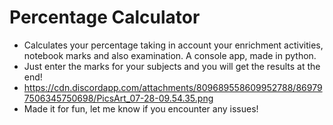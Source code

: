 # Percentage Calculator
- Calculates your percentage taking in account your enrichment activities, notebook marks and also examination. A console app, made in python.
- Just enter the marks for your subjects and you will get the results at the end!
- https://cdn.discordapp.com/attachments/809689558609952788/869797506345750698/PicsArt_07-28-09.54.35.png
- Made it for fun, let me know if you encounter any issues!
